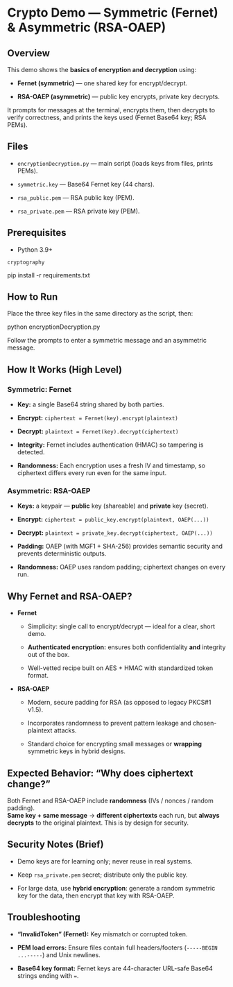# **Crypto Demo — Symmetric (Fernet) & Asymmetric (RSA-OAEP)**

## **Overview**

This demo shows the **basics of encryption and decryption** using:

* **Fernet (symmetric)** — one shared key for encrypt/decrypt.

* **RSA-OAEP (asymmetric)** — public key encrypts, private key decrypts.

It prompts for messages at the terminal, encrypts them, then decrypts to verify correctness, and prints the keys used (Fernet Base64 key; RSA PEMs).

## **Files**

* `encryptionDecryption.py` — main script (loads keys from files, prints PEMs).

* `symmetric.key` — Base64 Fernet key (44 chars).

* `rsa_public.pem` — RSA public key (PEM).

* `rsa_private.pem` — RSA private key (PEM).

## **Prerequisites**

* Python 3.9+

`cryptography`

 pip install -r requirements.txt

## **How to Run**

Place the three key files in the same directory as the script, then:

python encryptionDecryption.py

Follow the prompts to enter a symmetric message and an asymmetric message.

## **How It Works (High Level)**

### **Symmetric: Fernet**

* **Key:** a single Base64 string shared by both parties.

* **Encrypt:** `ciphertext = Fernet(key).encrypt(plaintext)`

* **Decrypt:** `plaintext = Fernet(key).decrypt(ciphertext)`

* **Integrity:** Fernet includes authentication (HMAC) so tampering is detected.

* **Randomness:** Each encryption uses a fresh IV and timestamp, so ciphertext differs every run even for the same input.

### **Asymmetric: RSA-OAEP**

* **Keys:** a keypair — **public** key (shareable) and **private** key (secret).

* **Encrypt:** `ciphertext = public_key.encrypt(plaintext, OAEP(...))`

* **Decrypt:** `plaintext = private_key.decrypt(ciphertext, OAEP(...))`

* **Padding:** OAEP (with MGF1 \+ SHA-256) provides semantic security and prevents deterministic outputs.

* **Randomness:** OAEP uses random padding; ciphertext changes on every run.

## **Why Fernet and RSA-OAEP?**

* **Fernet**

  * Simplicity: single call to encrypt/decrypt — ideal for a clear, short demo.

  * **Authenticated encryption:** ensures both confidentiality **and** integrity out of the box.

  * Well-vetted recipe built on AES \+ HMAC with standardized token format.

* **RSA-OAEP**

  * Modern, secure padding for RSA (as opposed to legacy PKCS\#1 v1.5).

  * Incorporates randomness to prevent pattern leakage and chosen-plaintext attacks.

  * Standard choice for encrypting small messages or **wrapping** symmetric keys in hybrid designs.

## **Expected Behavior: “Why does ciphertext change?”**

Both Fernet and RSA-OAEP include **randomness** (IVs / nonces / random padding).  
 **Same key \+ same message** → **different ciphertexts** each run, but **always decrypts** to the original plaintext. This is by design for security.

## **Security Notes (Brief)**

* Demo keys are for learning only; never reuse in real systems.

* Keep `rsa_private.pem` secret; distribute only the public key.

* For large data, use **hybrid encryption**: generate a random symmetric key for the data, then encrypt that key with RSA-OAEP.

## **Troubleshooting**

* **“InvalidToken” (Fernet):** Key mismatch or corrupted token.

* **PEM load errors:** Ensure files contain full headers/footers (`-----BEGIN ...-----`) and Unix newlines.

* **Base64 key format:** Fernet keys are 44-character URL-safe Base64 strings ending with `=`.
